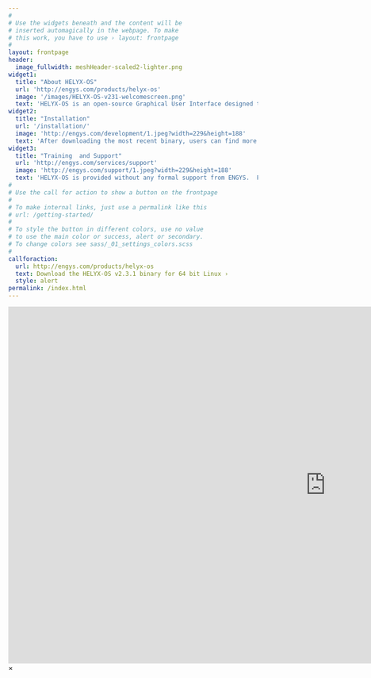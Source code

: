 ```yaml
---
#
# Use the widgets beneath and the content will be
# inserted automagically in the webpage. To make
# this work, you have to use › layout: frontpage
#
layout: frontpage
header:
  image_fullwidth: meshHeader-scaled2-lighter.png
widget1:
  title: "About HELYX-OS"
  url: 'http://engys.com/products/helyx-os'
  image: '/images/HELYX-OS-v231-welcomescreen.png'
  text: 'HELYX-OS is an open-source Graphical User Interface designed to work natively with OpenFOAM version 2.4.0. The GUI is developed by ENGYS using Java+VTK and delivered to the public under the GNU General Public License.'
widget2:
  title: "Installation"
  url: '/installation/'
  image: 'http://engys.com/development/1.jpeg?width=229&height=188'
  text: 'After downloading the most recent binary, users can find more information about how to install HELYX-OS on their system to get up and running quickly.'
widget3:
  title: "Training  and Support"
  url: 'http://engys.com/services/support'
  image: 'http://engys.com/support/1.jpeg?width=229&height=188'
  text: 'HELYX-OS is provided without any formal support from ENGYS.  For additional paid support and training with HELYX-OS and/or all other ENGYS products, please visit our website.'
#
# Use the call for action to show a button on the frontpage
#
# To make internal links, just use a permalink like this
# url: /getting-started/
#
# To style the button in different colors, use no value
# to use the main color or success, alert or secondary.
# To change colors see sass/_01_settings_colors.scss
#
callforaction:
  url: http://engys.com/products/helyx-os
  text: Download the HELYX-OS v2.3.1 binary for 64 bit Linux ›
  style: alert
permalink: /index.html
---
```

<div id="videoModal" class="reveal-modal large" data-reveal="">
  <div class="flex-video widescreen vimeo" style="display: block;">
    <iframe width="1280" height="720" src="https://www.youtube.com/embed/3b5zCFSmVvU" frameborder="0" allowfullscreen></iframe>
  </div>
  <a class="close-reveal-modal">&#215;</a>
</div>

